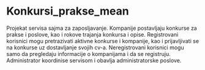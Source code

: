 # Konkursi_prakse_mean

  Projekat servisa sajma za zaposljavanje. Kompanije postavljaju konkurse za prakse i poslove, kao i rokove trajanja konkursa i opise. Registrovani korisnici mogu pretrazivati aktivne konkurse i kompanije, kao i prijavljivati se na konkurse uz dostavljanje svojih cv-a. Neregistrovani korisnici mogu samo da pregledaju informacije o kompanijama i da se registruju. Administrator koordinise servisom i obavlja administratorske poslove.
